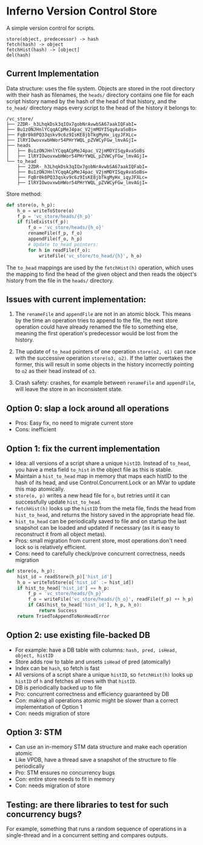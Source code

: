 # Inferno Version Control Store

A simple version control for scripts.

```
store(object, predecessor) -> hash
fetch(hash) -> object
fetchHist(hash) -> [object]
del(hash)
```

## Current Implementation

Data structure: uses the file system. Objects are stored in the root directory with their hash as filenames, the `heads/` directory contains one file for each script history named by the hash of the head of that history, and the `to_head/` directory maps every script to the head of the history it belongs to:
```
/vc_store/
├── 2ZDR-_h3LhqkDsk3qIOx7gobNrAvwbSA67aakIQFabI=
├── Bu1zONJHnlYCqqACpMeJ4pac_V2jmMOYISqyAvaSoBs=
├── FqBr0k0PQ33qskv9c6z9IsKE8jbTkgMyHx_iqyJFXLc=
├── IlRYIOwovxwbHWor54PHrYWQL_pZVWCyFGw_lmvAGjI=
├── heads
│   ├── Bu1zONJHnlYCqqACpMeJ4pac_V2jmMOYISqyAvaSoBs
│   ├── IlRYIOwovxwbHWor54PHrYWQL_pZVWCyFGw_lmvAGjI=
└── to_head
    ├── 2ZDR-_h3LhqkDsk3qIOx7gobNrAvwbSA67aakIQFabI=
    ├── Bu1zONJHnlYCqqACpMeJ4pac_V2jmMOYISqyAvaSoBs=
    ├── FqBr0k0PQ33qskv9c6z9IsKE8jbTkgMyHx_iqyJFXLc=
    ├── IlRYIOwovxwbHWor54PHrYWQL_pZVWCyFGw_lmvAGjI=
```

Store method:
```python
def store(o, h_p):
    h_o = writeToStore(o)
    f_p = 'vc_store/heads/{h_p}'
    if fileExists(f_p):
        f_o = 'vc_store/heads/{h_o}'
        renameFile(f_p, f_o)
        appendFile(f_o, h_p)
        # Update to_head pointers:
        for h in readFile(f_o):
            writeFile('vc_store/to_head/{h}', h_o)
```

The `to_head` mappings are used by the `fetchHist(h)` operation, which uses the mapping to find the head of the given object and then reads the object's history from the file in the `heads/` directory.

## Issues with current implementation:

1. The `renameFile` and `appendFile` are not in an atomic block. This means by the time an operation tries to append to the file, the next store operation could have already renamed the file to something else, meaning the first operation's predecessor would be lost from the history.

2. The update of `to_head` pointers of one operation `store(o2, o1)` can race with the successive operation `store(o3, o2)`. If the latter overtakes the former, this will result in some objects in the history incorrectly pointing to `o2` as their head instead of `o3`.

3. Crash safety: crashes, for example between `renameFile` and `appendFile`, will leave the store in an inconsistent state.

## Option 0: slap a lock around all operations

- Pros: Easy fix, no need to migrate current store
- Cons: inefficient

## Option 1: fix the current implementation

- Idea: all versions of a script share a unique `histID`. Instead of `to_head`, you have a meta field `to_hist` in the object file as this is stable.
- Maintain a `hist_to_head` map in memory that maps each histID to the hash of its head, and use Control.Concurrent.Lock or an MVar to update this map atomically.
- `store(o, p)` writes a new head file for `o`, but retries until it can successfully update `hist_to_head`.
- `fetchHist(h)` looks up the `histID` from the meta file, finds the head from `hist_to_head`, and returns the history saved in the appropriate head file.
- `hist_to_head` can be periodically saved to file and on startup the last snapshot can be loaded and updated if necessary (as it is easy to reconstruct it from all object metas).
- Pros: small migration from current store, most operations don't need lock so is relatively efficient.
- Cons: need to carefully check/prove concurrent correctness, needs migration

```python
def store(o, h_p):
    hist_id = readStore(h_p)['hist_id']
    h_o = writeToStore(o['hist_id' := hist_id])
    if hist_to_head['hist_id'] == h_p:
        f_p = 'vc_store/heads/{h_p}'
        f_o = writeFile('vc_store/heads/{h_o}', readFile(f_p) ++ h_p)
        if CAS(hist_to_head['hist_id'], h_p, h_o):
            return Success
    return TriedToAppendToNonHeadError
```

<!-- NOTE: old heads need to be cleaned up. getAllHeads should use `hist_to_head` not files in `heads/`. -->

## Option 2: use existing file-backed DB

- For example: have a DB table with columns: `hash, pred, isHead, object, histID`
- Store adds row to table and unsets `isHead` of pred (atomically)
- Index can be `hash`, so fetch is fast
- All versions of a script share a unique `histID`, so `fetchHist(h)` looks up `histID` of `h` and fetches all rows with that `histID`.
- DB is periodically backed up to file
- Pro: concurrent correctness and efficiency guaranteed by DB
- Con: making all operations atomic might be slower than a correct implementation of Option 1
- Con: needs migration of store

## Option 3: STM

- Can use an in-memory STM data structure and make each operation atomic
- Like VPDB, have a thread save a snapshot of the structure to file periodically
- Pro: STM ensures no concurrency bugs
- Con: entire store needs to fit in memory
- Con: needs migration of store

## Testing: are there libraries to test for such concurrency bugs?

For example, something that runs a random sequence of operations in a single-thread and in a concurrent setting and compares outputs.
